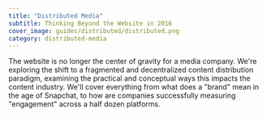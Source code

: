 ```yaml
---
title: "Distributed Media"
subtitle: Thinking Beyond the Website in 2016
cover_image: guides/distributed/distributed.png
category: distributed-media
---
```


The website is no longer the center of gravity for a media company. We're exploring the shift to a fragmented and decentralized content distribution paradigm, examining the practical and conceptual ways this impacts the content industry. We'll cover everything from what does a "brand" mean in the age of Snapchat, to how are companies successfully measuring "engagement" across a half dozen platforms. 